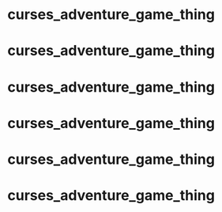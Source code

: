 # curses_adventure_game_thing
# curses_adventure_game_thing
# curses_adventure_game_thing
# curses_adventure_game_thing
# curses_adventure_game_thing
# curses_adventure_game_thing

